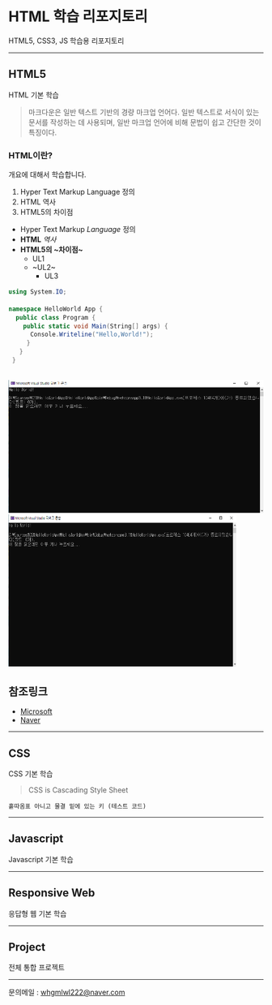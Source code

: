 # HTML 학습 리포지토리
HTML5, CSS3, JS 학습용 리포지토리

------------

## HTML5
HTML 기본 학습

> 마크다운은 일반 텍스트 기반의 경량 마크업 언어다. 일반 텍스트로 서식이 있는 문서를 작성하는 데 사용되며, 일반 마크업 언어에 비해 문법이 쉽고 간단한 것이 특징이다.

### HTML이란?
개요에 대해서 학습합니다.

1. Hyper Text Markup Language 정의
2. HTML 역사
3. HTML5의 차이점

- Hyper Text Markup *Language* 정의
- **HTML** *역사*
- **HTML5의 ~차이점~**
  - UL1
  - ~UL2~
      - UL3
     
```C#
using System.IO;

namespace HelloWorld App {
  public class Program {
    public static void Main(String[] args) {
      Console.Writeline("Hello,World!");
     }
   }
 }
 
 ```
 
 ![실행결과](ref_image/img_20210126_160135_001.png)
 <img src="ref_image/img_20210126_160135_001.png" width="450px" height="300px">
 
 참조링크
 ---------------
 
 - [Microsoft](https://www.microsft.com)
 - [Naver](https://www.naver.com)
    


---------------

## CSS
CSS 기본 학습

> CSS is Cascading Style Sheet

`홑따옴표 아니고 물결 밑에 있는 키 (테스트 코드)`

----------------

## Javascript
Javascript 기본 학습

----------------

## Responsive Web
응답형 웹 기본 학습

-----------------

## Project
전체 통합 프로젝트



----------------

문의메일 : whgmlwl222@naver.com
